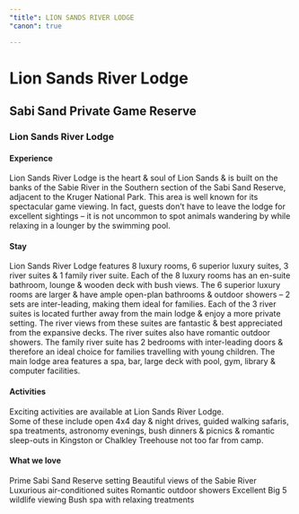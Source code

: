 ```yaml
---
"title": LION SANDS RIVER LODGE
"canon": true

---
```


# Lion Sands River Lodge
## Sabi Sand Private Game Reserve
### Lion Sands River Lodge

#### Experience
Lion Sands River Lodge is the heart &amp; soul of Lion Sands &amp; is built on the banks of the Sabie River in the Southern section of the Sabi Sand Reserve, adjacent to the Kruger National Park.
This area is well known for its spectacular game viewing.  In fact, guests don’t have to leave the lodge for excellent sightings – it is not uncommon to spot animals wandering by while relaxing in a lounger by the swimming pool.

#### Stay
Lion Sands River Lodge features 8 luxury rooms, 6 superior luxury suites, 3 river suites &amp; 1 family river suite.
Each of the 8 luxury rooms has an en-suite bathroom, lounge &amp; wooden deck with bush views.
The 6 superior luxury rooms are larger &amp; have ample open-plan bathrooms &amp; outdoor showers – 2 sets are inter-leading, making them ideal for families.
Each of the 3 river suites is located further away from the main lodge &amp; enjoy a more private setting.  The river views from these suites are fantastic &amp; best appreciated from the expansive decks.  The river suites also have romantic outdoor showers.
The family river suite has 2 bedrooms with inter-leading doors &amp; therefore an ideal choice for families travelling with young children.
The main lodge area features a spa, bar, large deck with pool, gym, library &amp; computer facilities.

#### Activities
Exciting activities are available at Lion Sands River Lodge.  
Some of these include open 4x4 day &amp; night drives, guided walking safaris, spa treatments, astronomy evenings, bush dinners &amp; picnics &amp; romantic sleep-outs in Kingston or Chalkley Treehouse not too far from camp.


#### What we love
Prime Sabi Sand Reserve setting
Beautiful views of the Sabie River
Luxurious air-conditioned suites
Romantic outdoor showers
Excellent Big 5 wildlife viewing
Bush spa with relaxing treatments